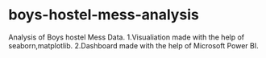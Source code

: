 # boys-hostel-mess-analysis
Analysis of Boys hostel Mess Data.
1.Visualiation made with the help of seaborn,matplotlib.
2.Dashboard made with the help of Microsoft Power BI.
